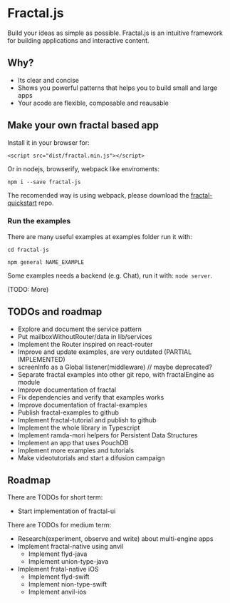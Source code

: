 # Fractal.js

Build your ideas as simple as possible. Fractal.js is an intuitive framework for building applications and interactive content.

## Why?

- Its clear and concise
- Shows you powerful patterns that helps you to build small and large apps
- Your acode are flexible, composable and reausable

## Make your own fractal based app

Install it in your browser for:

```
<script src="dist/fractal.min.js"></script>
```

Or in nodejs, browserify, webpack like enviroments:

```
npm i --save fractal-js
```

The recomended way is using webpack, please download the [fractal-quickstart](https://github.com/fractalPlatform/Fractal.js-quickstart) repo.

### Run the examples

There are many useful examples at examples folder run it with:

```
cd fractal-js
```

```
npm general NAME_EXAMPLE
```

Some examples needs a backend (e.g. Chat), run it with: `node server`.


(TODO: More)

## TODOs and roadmap

- Explore and document the service pattern
- Put mailboxWithoutRouter/data in lib/services
- Implement the Router inspired on react-router
- Improve and update examples, are very outdated (PARTIAL IMPLEMENTED)
- screenInfo as a Global listener(middleware) // maybe deprecated?
- Separate fractal examples into other git repo, with fractalEngine as module
- Improve documentation of fractal
- Fix dependencies and verify that examples works
- Improve documentation of fractal-examples
- Publish fractal-examples to github
- Implement fractal-tutorial and publish to github
- Implement the whole library in Typescript
- Implement ramda-mori helpers for Persistent Data Structures
- Implement an app that uses PouchDB
- Implement more examples and tutorials
- Make videotutorials and start a difusion campaign

## Roadmap

There are TODOs for short term:

- Start implementation of fractal-ui

There are TODOs for medium term:

- Research(experiment, observe and write) about multi-engine apps
- Implement fractal-native using anvil
  - Implement flyd-java
  - Implement union-type-java
- Implement fratal-native iOS
  - Implement flyd-swift
  - Implement nion-type-swift
  - Implement anvil-ios
